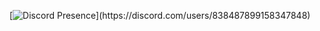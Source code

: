 [![Discord Presence](https://lanyard-profile-readme.vercel.app/api/838487899158347848?theme=light&bg=809ecf&animated=false&hideDiscrim=true&borderRadius=30px&idleMessage=Probably%20doing%20something%20else...)](https://discord.com/users/838487899158347848)
